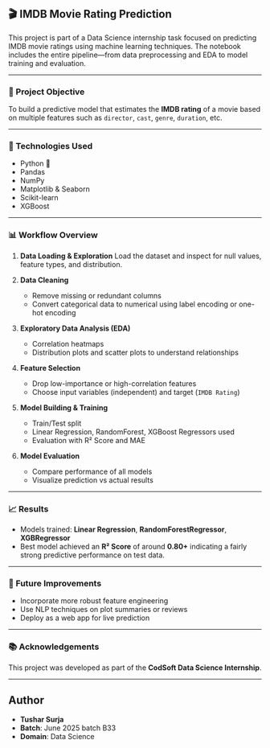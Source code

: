 ## 🎬 IMDB Movie Rating Prediction

This project is part of a Data Science internship task focused on predicting IMDB movie ratings using machine learning techniques. The notebook includes the entire pipeline—from data preprocessing and EDA to model training and evaluation.

---


### 🧠 Project Objective

To build a predictive model that estimates the **IMDB rating** of a movie based on multiple features such as `director`, `cast`, `genre`, `duration`, etc.

---

### 🚀 Technologies Used

* Python 🐍
* Pandas
* NumPy
* Matplotlib & Seaborn
* Scikit-learn
* XGBoost

---

### 📊 Workflow Overview

1. **Data Loading & Exploration**
   Load the dataset and inspect for null values, feature types, and distribution.

2. **Data Cleaning**

   * Remove missing or redundant columns
   * Convert categorical data to numerical using label encoding or one-hot encoding

3. **Exploratory Data Analysis (EDA)**

   * Correlation heatmaps
   * Distribution plots and scatter plots to understand relationships

4. **Feature Selection**

   * Drop low-importance or high-correlation features
   * Choose input variables (independent) and target (`IMDB Rating`)

5. **Model Building & Training**

   * Train/Test split
   * Linear Regression, RandomForest, XGBoost Regressors used
   * Evaluation with R² Score and MAE

6. **Model Evaluation**

   * Compare performance of all models
   * Visualize prediction vs actual results

---

### 📈 Results

* Models trained: **Linear Regression**, **RandomForestRegressor**, **XGBRegressor**
* Best model achieved an **R² Score** of around **0.80+** indicating a fairly strong predictive performance on test data.

---

### 📌 Future Improvements

* Incorporate more robust feature engineering
* Use NLP techniques on plot summaries or reviews
* Deploy as a web app for live prediction

---

### 📚 Acknowledgements

This project was developed as part of the **CodSoft Data Science Internship**.

---

## Author

* **Tushar Surja**
* **Batch**: June 2025 batch B33
* **Domain**: Data Science
